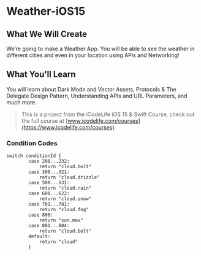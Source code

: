 # Weather-iOS15

## What We Will Create

We’re going to make a Weather App. You will be able to see the weather in different cities and even in your location using APIs and Networking!

## What You'll Learn

You will learn about Dark Mode and Vector Assets, Protocols & The Delegate Design Pattern, Understanding APIs and URL Parameters, and much more. 

>This is a project from the iCodeLife iOS 15 & Swift Course, check out the full course at [www.icodelife.com/courses](https://www.icodelife.com/courses)

### Condition Codes
```
switch conditionId {
        case 200...232:
            return "cloud.bolt"
        case 300...321:
            return "cloud.drizzle"
        case 500...531:
            return "cloud.rain"
        case 600...622:
            return "cloud.snow"
        case 701...781:
            return "cloud.fog"
        case 800:
            return "sun.max"
        case 801...804:
            return "cloud.bolt"
        default:
            return "cloud"
        }
```
